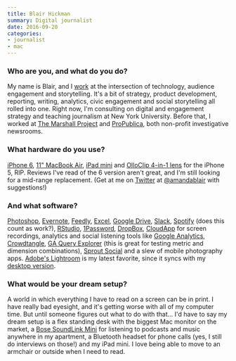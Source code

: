```yaml
---
title: Blair Hickman
summary: Digital journalist
date: 2016-09-20
categories:
- journalist
- mac
---
```


### Who are you, and what do you do?

My name is Blair, and I [work](http://www.blairhickman.com/ "Blair's website.") at the intersection of technology, audience engagement and storytelling. It's a bit of strategy, product development, reporting, writing, analytics, civic engagement and social storytelling all rolled into one. Right now, I'm consulting on digital and engagement strategy and teaching journalism at New York University. Before that, I worked at [The Marshall Project](https://www.themarshallproject.org/ "A non-profit journalism group.") and [ProPublica](https://www.propublica.org/ "A non-profit newsroom."), both non-profit investigative newsrooms. 

### What hardware do you use?

[iPhone 6][iphone-6], [11" MacBook Air][macbook-air], [iPad mini][ipad-mini] and [OlloClip 4-in-1 lens][4-in-1-iphone-5] for the iPhone 5, RIP. Reviews I've read of the 6 version aren't great, and I'm still looking for a mid-range replacement. (Get at me on [Twitter][] at [@amandablair](https://twitter.com/amandablair "Blair's Twitter account.") with suggestions!)

### And what software?

[Photoshop][], [Evernote][], [Feedly][], [Excel][], [Google Drive][google-drive], [Slack][], [Spotify][] (does this count as work?), [RStudio][], [1Password][], [DropBox][], [CloudApp][] for screen recordings, analytics and social listening tools like [Google Analytics][google-analytics], [Crowdtangle][], [GA Query Explorer][query-explorer] (this is great for testing metric and dimension combinations), [Sprout Social][sprout-social] and a slew of mobile photography apps. [Adobe's Lightroom][lightroom-ios] is my latest favorite, since it syncs with my [desktop version][lightroom].

### What would be your dream setup?

A world in which everything I have to read on a screen can be in print. I have really bad eyesight, and it's getting worse with all of my computer time. But until someone figures out what to do with that... I'd have to say my dream setup is a flex standing desk with the biggest Mac monitor on the market, a [Bose SoundLink Mini][soundlink-mini] for listening to podcasts and music anywhere in my apartment, a Bluetooth headset for phone calls (yes, I still do interviews on those!) and my iPad mini. I love being able to move to an armchair or outside when I need to read.

[1password]: https://1password.com "Password management software for Mac OS X."
[4-in-1-iphone-5]: https://www.olloclip.com/en-us/shop/lenses/iphone5-4-in-1/ "A set of lenses for the iPhone 5."
[cloudapp]: https://zight.com/ "A cloud-based file sharing menubar app for Mac OS X."
[crowdtangle]: https://www.crowdtangle.com/ "A service for monitoring what's being said on social media."
[dropbox]: https://www.dropbox.com/ "Online syncing and storage."
[evernote]: https://evernote.com/ "Online software for capturing notes."
[excel]: https://www.microsoft.com/en-us/microsoft-365/excel "A spreadsheet application."
[feedly]: https://feedly.com/ "A feed reader."
[google-analytics]: https://marketingplatform.google.com/about/analytics/ "Web analytics."
[google-drive]: http://web.archive.org/web/20220127131904/https://accounts.google.com/ServiceLogin?service=wise "A cloud storage service."
[ipad-mini]: https://www.apple.com/ipad-mini/ "A 7.9 inch tablet device."
[iphone-6]: https://en.wikipedia.org/wiki/IPhone_6 "A smartphone."
[lightroom-ios]: https://apps.apple.com/gb/app/adobe-photoshop-lightroom/id804177739 "A photo editing and management app."
[lightroom]: https://www.adobe.com/products/photoshop-lightroom.html "Photo management and editing software."
[macbook-air]: https://www.apple.com/macbook-air/ "A very thin laptop."
[photoshop]: https://www.adobe.com/products/photoshop.html "A bitmap image editor."
[query-explorer]: http://web.archive.org/web/20210718171856/https://ga-dev-tools.appspot.com/query-explorer/ "A tool for exploring statistics in Google Analytics."
[rstudio]: https://posit.co/ "An IDE for the R language."
[slack]: https://slack.com/intl/ja-jp/ "A collaboration service."
[soundlink-mini]: https://www.cnet.com/reviews/bose-soundlink-mini-speaker-review/ "Portable Bluetooth speakers."
[spotify]: https://open.spotify.com/__noul__?pfhp=2c2ccb58-8a92-4713-a1c0-8b43b3090b49 "A music streaming service."
[sprout-social]: https://sproutsocial.com/ "A service for managing a company's social media."
[twitter]: http://web.archive.org/web/20230525035323/https://twitter.com/ "An online micro-blogging platform."
